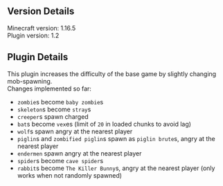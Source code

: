 ## Version Details

Minecraft version: 1.16.5\
Plugin version: 1.2

## Plugin Details

This plugin increases the difficulty of the base game by slightly changing mob-spawning.\
Changes implemented so far:
- `zombie`s become `baby zombie`s
- `skeleton`s become `stray`s
- `creeper`s spawn charged
- `bat`s become `vex`es (limit of `20` in loaded chunks to avoid lag)
- `wolf`s spawn angry at the nearest player
- `piglin`s and `zombified piglin`s spawn as `piglin brute`s, angry at the nearest player
- `endermen` spawn angry at the nearest player
- `spider`s become `cave spider`s
- `rabbit`s become `The Killer Bunny`s, angry at the nearest player (only works when not randomly spawned)